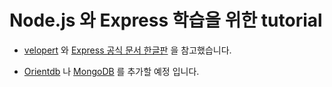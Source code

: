 # Node.js 와 Express 학습을 위한 tutorial

* [velopert](https://velopert.com/node-js-tutorials) 와 [Express 공식 문서 한글판](http://expressjs.com/ko/) 을 참고했습니다.

* [Orientdb](http://orientdb.com/docs/) 나 [MongoDB](https://docs.mongodb.com/manual/) 를 추가할 예정 입니다.
